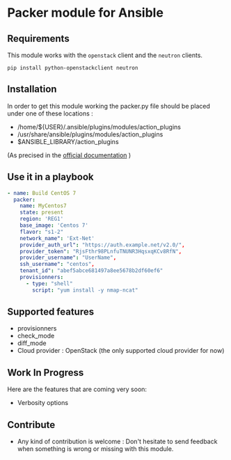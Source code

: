 # Packer module for Ansible

## Requirements

This module works with the `openstack` client and the `neutron` clients. 

```shell
pip install python-openstackclient neutron
```

## Installation

In order to get this module working the packer.py file should be placed under one of these locations : 

 * /home/${USER}/.ansible/plugins/modules/action_plugins
 * /usr/share/ansible/plugins/modules/action_plugins
 * $ANSIBLE_LIBRARY/action_plugins

(As precised in the [official documentation](docs.ansible.com/ansible/latest/dev_guide/developing_locally.html) )

## Use it in a playbook

```yaml
- name: Build CentOS 7
  packer:
    name: MyCentos7
    state: present
    region: 'REG1'
    base_image: 'Centos 7'
    flavor: "s1-2"
    network_name": 'Ext-Net'
    provider_auth_url": "https://auth.example.net/v2.0/",
    provider_token": "RjsFthr98PLnfuTNUNR3HqsxqKCv8RfN",
    provider_username": "UserName",
    ssh_username": "centos",
    tenant_id": "abef5abce681497a8ee5678b2df60ef6"
    provisionners:
      - type: "shell"
        script: "yum install -y nmap-ncat"
```

## Supported features

 * provisionners
 * check_mode
 * diff_mode
 * Cloud provider : OpenStack (the only supported cloud provider for now)

## Work In Progress

Here are the features that are coming very soon: 

 * Verbosity options

## Contribute 

 * Any kind of contribution is welcome : Don't hesitate to send feedback when something is wrong or missing with this module. 

